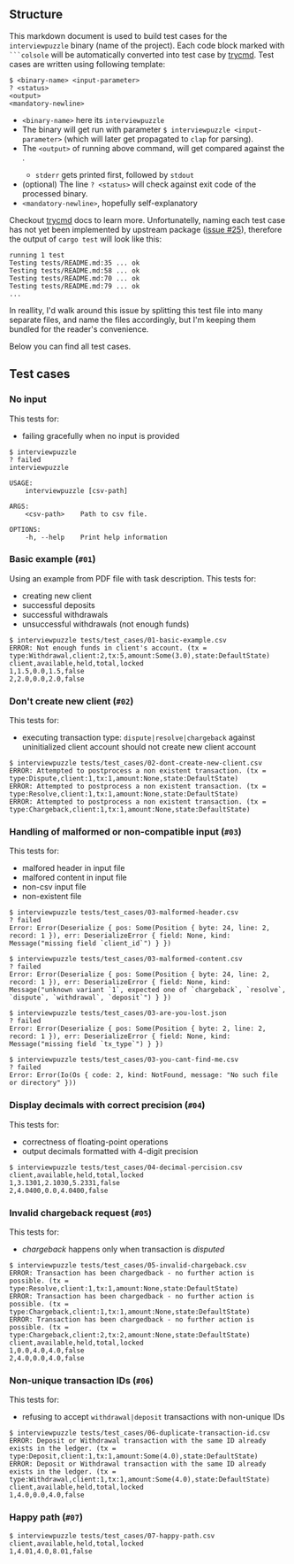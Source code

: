 ## Structure

This markdown document is used to build test cases for the
`interviewpuzzle` binary (name of the project). Each code
block marked with ` ```colsole ` will be automatically
converted into test case by [trycmd](https://crates.io/crates/trycmd).
Test cases are written using following template:

```console ignore
$ <binary-name> <input-parameter>
? <status>
<output>
<mandatory-newline>
```
- `<binary-name>` here its `interviewpuzzle`
- The binary will get run with parameter `$ interviewpuzzle <input-parameter>` (which will later get propagated to `clap` for parsing).
- The `<output>` of running above command, will get compared against the <output>.
  - `stderr` gets printed first, followed by `stdout`
- (optional) The line `? <status>` will check against exit code of the processed binary.
- `<mandatory-newline>`, hopefully self-explanatory

Checkout [trycmd](https://docs.rs/trycmd/latest/trycmd/#trycmd) docs to learn more.
Unfortunatelly, naming each test case has not yet been implemented by upstream package ([issue #25](https://github.com/assert-rs/trycmd/issues/25)), therefore the output of `cargo test` will look like this:

```ignore
running 1 test
Testing tests/README.md:35 ... ok
Testing tests/README.md:58 ... ok
Testing tests/README.md:70 ... ok
Testing tests/README.md:79 ... ok
...
```

In reallity, I'd walk around this issue by splitting this test file into many separate files, and name the files accordingly, but I'm keeping them bundled for the reader's convenience.

Below you can find all test cases.

## Test cases

### No input
This tests for:
- failing gracefully when no input is provided

```console
$ interviewpuzzle 
? failed
interviewpuzzle 

USAGE:
    interviewpuzzle [csv-path]

ARGS:
    <csv-path>    Path to csv file.

OPTIONS:
    -h, --help    Print help information

```

### Basic example (`#01`)
Using an example from PDF file with task description.
This tests for:
- creating new client
- successful deposits
- successful withdrawals
- unsuccessful withdrawals (not enough funds)
```console
$ interviewpuzzle tests/test_cases/01-basic-example.csv
ERROR: Not enough funds in client's account. (tx = type:Withdrawal,client:2,tx:5,amount:Some(3.0),state:DefaultState)
client,available,held,total,locked
1,1.5,0.0,1.5,false
2,2.0,0.0,2.0,false

```

### Don't create new client (`#02`)
This tests for:
- executing transaction type: `dispute|resolve|chargeback` against uninitialized client account
should not create new client account 
```console
$ interviewpuzzle tests/test_cases/02-dont-create-new-client.csv
ERROR: Attempted to postprocess a non existent transaction. (tx = type:Dispute,client:1,tx:1,amount:None,state:DefaultState)
ERROR: Attempted to postprocess a non existent transaction. (tx = type:Resolve,client:1,tx:1,amount:None,state:DefaultState)
ERROR: Attempted to postprocess a non existent transaction. (tx = type:Chargeback,client:1,tx:1,amount:None,state:DefaultState)

```

### Handling of malformed or non-compatible input (`#03`)
This tests for:
- malfored header in input file
- malfored content in input file
- non-csv input file
- non-existent file
```console
$ interviewpuzzle tests/test_cases/03-malformed-header.csv
? failed
Error: Error(Deserialize { pos: Some(Position { byte: 24, line: 2, record: 1 }), err: DeserializeError { field: None, kind: Message("missing field `client_id`") } })

```

```console
$ interviewpuzzle tests/test_cases/03-malformed-content.csv
? failed
Error: Error(Deserialize { pos: Some(Position { byte: 24, line: 2, record: 1 }), err: DeserializeError { field: None, kind: Message("unknown variant `1`, expected one of `chargeback`, `resolve`, `dispute`, `withdrawal`, `deposit`") } })

```

```console
$ interviewpuzzle tests/test_cases/03-are-you-lost.json
? failed
Error: Error(Deserialize { pos: Some(Position { byte: 2, line: 2, record: 1 }), err: DeserializeError { field: None, kind: Message("missing field `tx_type`") } })

```

```console
$ interviewpuzzle tests/test_cases/03-you-cant-find-me.csv
? failed
Error: Error(Io(Os { code: 2, kind: NotFound, message: "No such file or directory" }))

```

### Display decimals with correct precision (`#04`)
This tests for:
- correctness of floating-point operations
- output decimals formatted with 4-digit precision
```console 
$ interviewpuzzle tests/test_cases/04-decimal-percision.csv
client,available,held,total,locked
1,3.1301,2.1030,5.2331,false
2,4.0400,0.0,4.0400,false

```

### Invalid chargeback request (`#05`)
This tests for:
- *chargeback* happens only when transaction is *disputed*

```console 
$ interviewpuzzle tests/test_cases/05-invalid-chargeback.csv
ERROR: Transaction has been chargedback - no further action is possible. (tx = type:Resolve,client:1,tx:1,amount:None,state:DefaultState)
ERROR: Transaction has been chargedback - no further action is possible. (tx = type:Chargeback,client:1,tx:1,amount:None,state:DefaultState)
ERROR: Transaction has been chargedback - no further action is possible. (tx = type:Chargeback,client:2,tx:2,amount:None,state:DefaultState)
client,available,held,total,locked
1,0.0,4.0,4.0,false
2,4.0,0.0,4.0,false

```

### Non-unique transaction IDs (`#06`)
This tests for:
- refusing to accept `withdrawal|deposit` transactions with non-unique IDs

```console 
$ interviewpuzzle tests/test_cases/06-duplicate-transaction-id.csv
ERROR: Deposit or Withdrawal transaction with the same ID already exists in the ledger. (tx = type:Deposit,client:1,tx:1,amount:Some(4.0),state:DefaultState)
ERROR: Deposit or Withdrawal transaction with the same ID already exists in the ledger. (tx = type:Withdrawal,client:1,tx:1,amount:Some(4.0),state:DefaultState)
client,available,held,total,locked
1,4.0,0.0,4.0,false

```

### Happy path (`#07`)
```console 
$ interviewpuzzle tests/test_cases/07-happy-path.csv
client,available,held,total,locked
1,4.01,4.0,8.01,false

```
